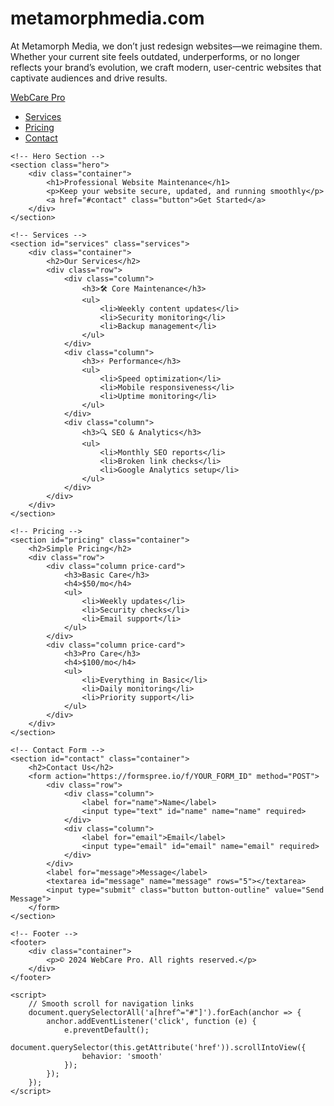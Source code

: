 # metamorphmedia.com
At Metamorph Media, we don’t just redesign websites—we reimagine them. Whether your current site feels outdated, underperforms, or no longer reflects your brand’s evolution, we craft modern, user-centric websites that captivate audiences and drive results.
<!DOCTYPE html>
<html lang="en">
<head>
    <meta charset="UTF-8">
    <meta name="viewport" content="width=device-width, initial-scale=1.0">
    <title>WebCare Pro | Website Maintenance Services</title>
    <link rel="stylesheet" href="https://cdnjs.cloudflare.com/ajax/libs/milligram/1.4.1/milligram.min.css">
    <style>
        :root {
            --primary-color: #2c3e50;
            --secondary-color: #3498db;
        }
        .hero {
            padding: 4rem 0;
            background: #f8f9fa;
            text-align: center;
        }
        .services {
            padding: 3rem 0;
        }
        .price-card {
            border: 1px solid #ddd;
            padding: 2rem;
            margin: 1rem;
            border-radius: 5px;
            text-align: center;
        }
        footer {
            background: var(--primary-color);
            color: white;
            padding: 2rem 0;
            margin-top: 3rem;
        }
    </style>
</head>
<body>
    <!-- Navigation -->
    <nav class="navigation">
        <section class="container">
            <a href="#home" class="navigation-title">WebCare Pro</a>
            <ul class="navigation-list float-right">
                <li class="navigation-item"><a href="#services" class="navigation-link">Services</a></li>
                <li class="navigation-item"><a href="#pricing" class="navigation-link">Pricing</a></li>
                <li class="navigation-item"><a href="#contact" class="navigation-link">Contact</a></li>
            </ul>
        </section>
    </nav>

    <!-- Hero Section -->
    <section class="hero">
        <div class="container">
            <h1>Professional Website Maintenance</h1>
            <p>Keep your website secure, updated, and running smoothly</p>
            <a href="#contact" class="button">Get Started</a>
        </div>
    </section>

    <!-- Services -->
    <section id="services" class="services">
        <div class="container">
            <h2>Our Services</h2>
            <div class="row">
                <div class="column">
                    <h3>🛠️ Core Maintenance</h3>
                    <ul>
                        <li>Weekly content updates</li>
                        <li>Security monitoring</li>
                        <li>Backup management</li>
                    </ul>
                </div>
                <div class="column">
                    <h3>⚡ Performance</h3>
                    <ul>
                        <li>Speed optimization</li>
                        <li>Mobile responsiveness</li>
                        <li>Uptime monitoring</li>
                    </ul>
                </div>
                <div class="column">
                    <h3>🔍 SEO & Analytics</h3>
                    <ul>
                        <li>Monthly SEO reports</li>
                        <li>Broken link checks</li>
                        <li>Google Analytics setup</li>
                    </ul>
                </div>
            </div>
        </div>
    </section>

    <!-- Pricing -->
    <section id="pricing" class="container">
        <h2>Simple Pricing</h2>
        <div class="row">
            <div class="column price-card">
                <h3>Basic Care</h3>
                <h4>$50/mo</h4>
                <ul>
                    <li>Weekly updates</li>
                    <li>Security checks</li>
                    <li>Email support</li>
                </ul>
            </div>
            <div class="column price-card">
                <h3>Pro Care</h3>
                <h4>$100/mo</h4>
                <ul>
                    <li>Everything in Basic</li>
                    <li>Daily monitoring</li>
                    <li>Priority support</li>
                </ul>
            </div>
        </div>
    </section>

    <!-- Contact Form -->
    <section id="contact" class="container">
        <h2>Contact Us</h2>
        <form action="https://formspree.io/f/YOUR_FORM_ID" method="POST">
            <div class="row">
                <div class="column">
                    <label for="name">Name</label>
                    <input type="text" id="name" name="name" required>
                </div>
                <div class="column">
                    <label for="email">Email</label>
                    <input type="email" id="email" name="email" required>
                </div>
            </div>
            <label for="message">Message</label>
            <textarea id="message" name="message" rows="5"></textarea>
            <input type="submit" class="button button-outline" value="Send Message">
        </form>
    </section>

    <!-- Footer -->
    <footer>
        <div class="container">
            <p>© 2024 WebCare Pro. All rights reserved.</p>
        </div>
    </footer>

    <script>
        // Smooth scroll for navigation links
        document.querySelectorAll('a[href^="#"]').forEach(anchor => {
            anchor.addEventListener('click', function (e) {
                e.preventDefault();
                document.querySelector(this.getAttribute('href')).scrollIntoView({
                    behavior: 'smooth'
                });
            });
        });
    </script>
</body>
</html>
